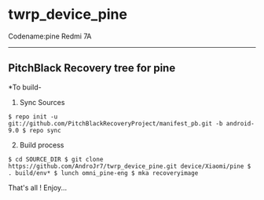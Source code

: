 # twrp_device_pine
Codename:pine
Redmi 7A

---------------------------------
PitchBlack Recovery tree for pine 
---------------------------------

*To build-

1) Sync Sources 

``$ repo init -u git://github.com/PitchBlackRecoveryProject/manifest_pb.git -b android-9.0
$ repo sync``

2) Build process

``$ cd SOURCE_DIR
$ git clone https://github.com/AndroJr7/twrp_device_pine.git device/Xiaomi/pine
$ . build/env*
$ lunch omni_pine-eng
$ mka recoveryimage``


That's all ! Enjoy...
